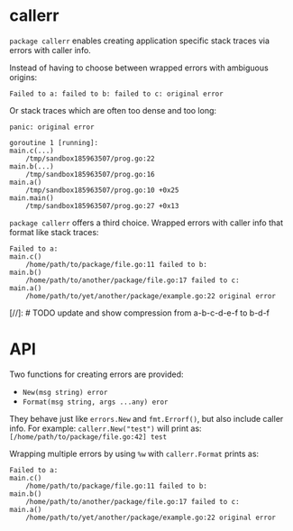 # callerr

`package callerr` enables creating application specific stack traces via errors with caller info.

Instead of having to choose between wrapped errors with ambiguous origins:
```
Failed to a: failed to b: failed to c: original error
```
Or stack traces which are often too dense and too long:
```
panic: original error

goroutine 1 [running]:
main.c(...)
	/tmp/sandbox185963507/prog.go:22
main.b(...)
	/tmp/sandbox185963507/prog.go:16
main.a()
	/tmp/sandbox185963507/prog.go:10 +0x25
main.main()
	/tmp/sandbox185963507/prog.go:27 +0x13
```
`package callerr` offers a third choice. Wrapped errors with caller info that format like stack traces:
```
Failed to a: 
main.c()
	/home/path/to/package/file.go:11 failed to b: 
main.b()
	/home/path/to/another/package/file.go:17 failed to c:
main.a() 
	/home/path/to/yet/another/package/example.go:22 original error
```

[//]: # TODO update and show compression from a-b-c-d-e-f to b-d-f
# API

Two functions for creating errors are provided:
- `New(msg string) error`
- `Format(msg string, args ...any) eror`

They behave just like `errors.New` and `fmt.Errorf()`, but also include caller info.
For example:
`callerr.New("test")` will print as:
`[/home/path/to/package/file.go:42] test`

Wrapping multiple errors by using `%w` with `callerr.Format` prints as:
```
Failed to a: 
main.c()
	/home/path/to/package/file.go:11 failed to b: 
main.b()
	/home/path/to/another/package/file.go:17 failed to c: 
main.a()
	/home/path/to/yet/another/package/example.go:22 original error
```
